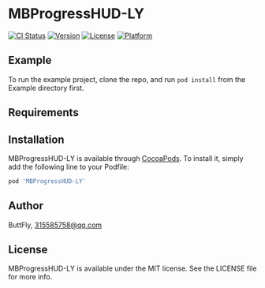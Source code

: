 # MBProgressHUD-LY

[![CI Status](https://img.shields.io/travis/ButtFly/MBProgressHUD-LY.svg?style=flat)](https://travis-ci.org/ButtFly/MBProgressHUD-LY)
[![Version](https://img.shields.io/cocoapods/v/MBProgressHUD-LY.svg?style=flat)](https://cocoapods.org/pods/MBProgressHUD-LY)
[![License](https://img.shields.io/cocoapods/l/MBProgressHUD-LY.svg?style=flat)](https://cocoapods.org/pods/MBProgressHUD-LY)
[![Platform](https://img.shields.io/cocoapods/p/MBProgressHUD-LY.svg?style=flat)](https://cocoapods.org/pods/MBProgressHUD-LY)

## Example

To run the example project, clone the repo, and run `pod install` from the Example directory first.

## Requirements

## Installation

MBProgressHUD-LY is available through [CocoaPods](https://cocoapods.org). To install
it, simply add the following line to your Podfile:

```ruby
pod 'MBProgressHUD-LY'
```

## Author

ButtFly, 315585758@qq.com

## License

MBProgressHUD-LY is available under the MIT license. See the LICENSE file for more info.

